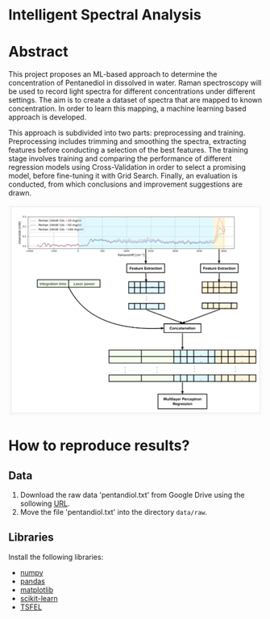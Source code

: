 # Intelligent Spectral Analysis

# Abstract
This project proposes an ML-based approach to determine the concentration of Pentanediol in dissolved in water. Raman spectroscopy will be used to record light spectra for different concentrations under different settings. The aim is to create a dataset of spectra that are mapped to known concentration. In order to learn this mapping, a machine learning based approach is developed.  

This approach is subdivided into two parts: preprocessing and training. Preprocessing includes trimming and smoothing the spectra, extracting features before conducting a selection of the best features. The training stage involves training and comparing the performance of different regression models using Cross-Validation in order to select a promising model, before fine-tuning it with Grid Search. Finally, an evaluation is conducted, from which conclusions and improvement suggestions are drawn.  

![Overview](data/overview.png "overview")

# How to reproduce results?

## Data
1. Download the raw data 'pentandiol.txt' from Google Drive using the sollowing [URL](https://drive.google.com/file/d/16NH1MDH6PU-ZU7xEN8VZw7G6KYfUE8gg/view?usp=sharing).  
2. Move the file 'pentandiol.txt' into the directory `data/raw`.  

## Libraries
Install the following libraries:

- [numpy](https://numpy.org/install/)  
- [pandas](https://pandas.pydata.org/docs/getting_started/install.html)  
- [matplotlib](https://matplotlib.org/stable/users/installing/index.html)  
- [scikit-learn](https://scikit-learn.org/stable/install.html)  
- [TSFEL](https://tsfel.readthedocs.io/en/latest/)  

